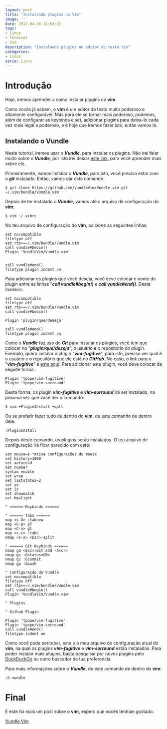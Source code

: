 ```yaml
---
layout: post
title: "Instalando plugins no Vim"
image: ''
date: 2017-04-08 11:03:15
tags:
- Linux
- Terminal
- Vim
description: "Instalando plugins no editor de texto Vim"
categories:
- Linux
serie: Linux
---
```


# Introdução

Hoje, iremos aprender a como instalar plugins no **vim**.

Como vocês já sabem, o **vim** é um editor de texto muito poderoso e altamente configurável. Mas para ele se tornar mais poderoso, podemos, além de configurar as keybinds e set, adicionar plugins para deixa-lo cada vez mais legal e poderoso, e é hoje que iremos fazer isto, então vamos lá.

## Instalando o Vundle

Neste tutorial, iremos usar o ***Vundle***, para instalar os plugins. Não irei falar muito sobre o ***Vundle***, por isto irei deixar [este link](https://github.com/VundleVim/Vundle.vim "Vundle"), para você aprender mais sobre ele.

Primeiramente, vamos instalar o ***Vundle***, para isto, você precisa estar com o ***git*** instalado. Então, vamos dar este comando:

~~~
$ git clone https://github.com/VundleVim/Vundle.vim.git ~/.vim/bundle/Vundle.vim
~~~

Depois de ter instalado o ***Vundle***, vamos até o arquivo de configuração do **vim**:

~~~
$ vim ~/.vimrc
~~~

No teu arquivo de configuração do **vim**, adicione as seguintes linhas:

~~~
set nocompatible
filetype off
set rtp+=~/.vim/bundle/Vundle.vim
call vundle#bebin()
Plugin 'VundleVim/Vundle.vim'


call vundle#end()
filetype plugin indent on
~~~

Para adicionar os plugins que você deseja, você deve colocar o nome do plugin entre as linhas "***call vundle#begin()*** e ***call vundle#end()***. Desta maneira:

~~~
set nocompatible
filetype off
set rtp+=~/.vim/bundle/Vundle.vim
call vundle#bebin()

Plugin 'plugin/que/deseja'

call vundle#end()
filetype plugin indent on
~~~

Como o ***Vundle*** faz uso do ***Git*** para instalar os plugins, você tem que colocar no "***plugin/que/deseja***", o usuário e o repositório do plugin. Exemplo, quero instalar o plugin "***vim-fugitive***", para isto, preciso ver qual é o usuário e o repositório que ele está no ***GitHub***. No caso, o link para o "***vim-fugitive***" é [este aqui](https://github.com/tpope/vim-fugitive "Vim-Fugitivi GitHub"). Para adicionar este plugin, você deve colocar da seguite forma:

~~~
Plugin 'tpope/vim-fugitive'
Plugin 'tpope/vim-sorround'
~~~

Desta forma, os plugin ***vim-fugitive*** e ***vim-sorround*** irá ser instalado, na próxima vez que você der o comando:

~~~
$ vim +PluginInstall +qall
~~~

Ou se preferir fazer tudo de dentro do **vim**, de este comando de dentro dele:

~~~
:PluginInstall
~~~

Depois deste comando, os plugins serão instalados. O teu arquivo de configuração irá ficar parecido com este:

~~~
set mouse=a "Ativa configurações do mouse
set history=1000
set autoread
set number
syntax enable
set wrap
set laststatus=2
set ai
set ic
set showmatch
set bg=light

" ====== Keybinds ====== 

" ====== Tabs ======
map <s-O> :tabnew 
map <C-p> gT
map <C-n> gt
map <s-c> :tabc
nmap <s-s> <Esc>:split 

" ====== Git Keybinds ======
nmap ga <Esc>:Git add -A<cr>
nmap gs :Gstatus<CR>
nmap gc :Gcommit
nmap gp :Gpush

" Configuração do Vundle
set nocompatible
filetype off
set rtp+=~/.vim/bundle/Vundle.vim
call vundle#begin()
Plugin 'VundleVim/Vundle.vim'

" Plugins

" Github Plugin

Plugin 'tpope/vim-fugitive'
Plugin 'tpope/vim-sorround'
call vundle#end()
filetype indent on
~~~

Como você pode perceber, este é o meu arquivo de configuração atual do **vim**, na qual os plugins ***vim-fugitive*** e ***vim-sorround*** estão instalados. Para poder instalar mais plugins, basta pesquisar por novos plugins pelo [DuckDuckGo](https://duckduckgo.com "DuckDuckGo") ou outro buscador de tua preferencia.

Para mais informações sobre o ***Vundle***, de este comando de dentro do **vim**:

~~~
:h vundle
~~~

# Final

E este foi mais um post sobre o **vim**, espero que vocês tenham gostado.

[Vundle Vim](https://github.com/VundleVim/Vundle.vim "Vundle.vim")
